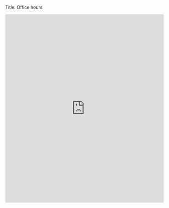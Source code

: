 Title: Office hours



<iframe src="https://calendar.google.com/calendar/embed?src=tc.columbia.edu_15p7u4b5ap4b234pq0nqo8o5mo%40group.calendar.google.com&ctz=America%2FNew_York" style="border: 0" width="100%" height="600" frameborder="0" scrolling="no">

